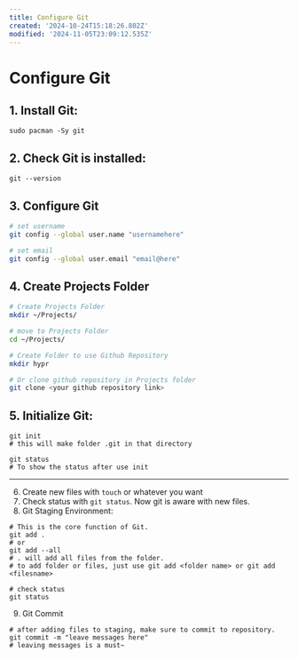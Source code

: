 ```yaml
---
title: Configure Git
created: '2024-10-24T15:18:26.802Z'
modified: '2024-11-05T23:09:12.535Z'
---
```


# Configure Git

## 1. Install Git:
``` 
sudo pacman -Sy git
```
## 2. Check Git is installed: 
```
git --version
```
## 3. Configure Git
``` bash
# set username
git config --global user.name "usernamehere"

# set email
git config --global user.email "email@here"
```

## 4. Create Projects Folder
``` bash
# Create Projects Folder
mkdir ~/Projects/

# move to Projects Folder
cd ~/Projects/

# Create Folder to use Github Repository
mkdir hypr

# Or clone github repository in Projects folder
git clone <your github repository link>
```

## 5. Initialize Git:
```
git init
# this will make folder .git in that directory
```
```
git status
# To show the status after use init
```

---
6. Create new files with `touch` or whatever you want
7. Check status with `git status`. Now git is aware with new files. 
8. Git Staging Environment:
```
# This is the core function of Git.
git add .
# or
git add --all
# . will add all files from the folder.
# to add folder or files, just use git add <folder name> or git add <filesname>

# check status
git status
``` 
9. Git Commit
```
# after adding files to staging, make sure to commit to repository.
git commit -m "leave messages here"
# leaving messages is a must~
```
